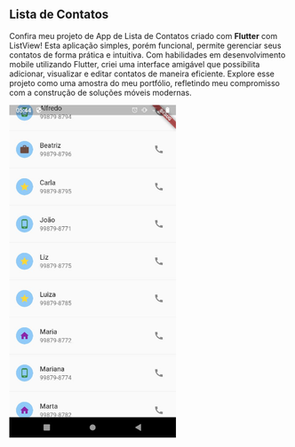 <h2>Lista de Contatos</h2>

<p>
Confira meu projeto de App de Lista de Contatos criado com <strong>Flutter</strong> com ListView! Esta aplicação simples, porém funcional, permite gerenciar seus contatos de forma prática e intuitiva. Com habilidades em desenvolvimento mobile utilizando Flutter, criei uma interface amigável que possibilita adicionar, visualizar e editar contatos de maneira eficiente. Explore esse projeto como uma amostra do meu portfólio, refletindo meu compromisso com a construção de soluções móveis modernas.
</p>

<p float="left">

  <img src="print01.jfif" alt="ListaContato01" width="300px" />
  
</p>
